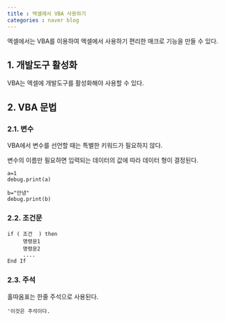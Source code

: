 ```yaml
---
title : 엑셀에서 VBA 사용하기
categories : naver blog 
---
```


엑셀에서는 VBA를 이용하여 엑셀에서 사용하기 편리한 매크로 기능을 만들 수 있다. 

## 1. 개발도구 활성화 

VBA는 엑셀에 개발도구를 활성화해야 사용할 수 있다. 

## 2. VBA 문법

### 2.1. 변수 

VBA에서 변수를 선언할 때는 특별한 키워드가 필요하지 않다. 

변수의 이름만 필요하면 입력되는 데이터의 값에 따라 데이터 형이 결정된다.

~~~vba
a=1
debug.print(a)

b="안녕"
debug.print(b)
~~~

### 2.2. 조건문

~~~vba
if ( 조건  ) then 
     명령문1
     명령문2
     ....
End If
~~~

### 2.3. 주석

홀따옴표는 한줄 주석으로 사용된다.

~~~vba
'이것은 주석이다.
~~~

